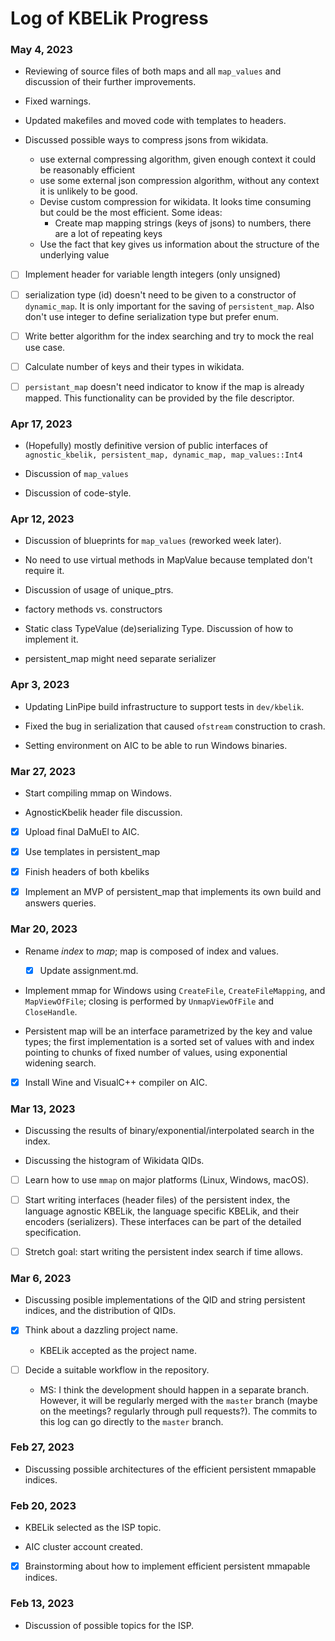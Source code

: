 # Log of KBELik Progress

### May 4, 2023
- Reviewing of source files of both maps and all `map_values` and discussion of their further
  improvements.

- Fixed warnings.

- Updated makefiles and moved code with templates to headers.

- Discussed possible ways to compress jsons from wikidata.
    - use external compressing algorithm, given enough context it could be
      reasonably efficient
    - use some external json compression algorithm, without any context it is
      unlikely to be good.
    - Devise custom compression for wikidata. It looks time consuming but could
      be the most efficient. Some ideas:
        - Create map mapping strings (keys of jsons) to numbers, there are a lot
	  of repeating keys
	- Use the fact that key gives us information about the structure of the
	  underlying value

- [ ] Implement header for variable length integers (only unsigned)

- [ ] serialization type (id) doesn't need to be given to a constructor of `dynamic_map`. It is only
  important for the saving of `persistent_map`. Also don't use integer to define
  serialization type but prefer enum.

- [ ] Write better algorithm for the index searching and try to mock the real
  use case.

- [ ] Calculate number of keys and their types in wikidata.

- [ ] `persistant_map` doesn't need indicator to know if the map is already
  mapped. This functionality can be provided by the file descriptor.


### Apr 17, 2023
- (Hopefully) mostly definitive version of public interfaces of `agnostic_kbelik,
  persistent_map, dynamic_map, map_values::Int4`

- Discussion of `map_values`

- Discussion of code-style.

### Apr 12, 2023
- Discussion of blueprints for `map_values` (reworked week later).

- No need to use virtual methods in MapValue because templated don't require it.

- Discussion of usage of unique_ptrs.

- factory methods vs. constructors

- Static class TypeValue (de)serializing Type. Discussion of how to implement
  it.

- persistent_map might need separate serializer

### Apr 3, 2023
- Updating LinPipe build infrastructure to support tests in `dev/kbelik`.

- Fixed the bug in serialization that caused `ofstream` construction to crash.

- Setting environment on AIC to be able to run Windows binaries.
### Mar 27, 2023
- Start compiling mmap on Windows.

- AgnosticKbelik header file discussion.

- [x] Upload final DaMuEl to AIC.

- [x] Use templates in persistent_map

- [x] Finish headers of both kbeliks

- [x] Implement an MVP of persistent_map that implements its own build and
  answers queries.

### Mar 20, 2023
- Rename _index_ to _map_; map is composed of index and values.
  - [x] Update assignment.md.

- Implement mmap for Windows using `CreateFile`, `CreateFileMapping`,
  and `MapViewOfFile`; closing is performed by `UnmapViewOfFile` and
  `CloseHandle`.

- Persistent map will be an interface parametrized by the key and
  value types; the first implementation is a sorted set of values with
  and index pointing to chunks of fixed number of values, using exponential
  widening search.

- [x] Install Wine and VisualC++ compiler on AIC.

### Mar 13, 2023
- Discussing the results of binary/exponential/interpolated search in the index.

- Discussing the histogram of Wikidata QIDs.

- [ ] Learn how to use `mmap` on major platforms (Linux, Windows, macOS).

- [ ] Start writing interfaces (header files) of the persistent index,
  the language agnostic KBELik, the language specific KBELik, and their
  encoders (serializers). These interfaces can be part of the detailed
  specification.

- [ ] Stretch goal: start writing the persistent index search if time allows.

### Mar 6, 2023
- Discussing posible implementations of the QID and string persistent indices,
  and the distribution of QIDs.

- [x] Think about a dazzling project name.
  - KBELik accepted as the project name.

- [ ] Decide a suitable workflow in the repository.
  - MS: I think the development should happen in a separate branch. However,
    it will be regularly merged with the `master` branch (maybe on the meetings?
    regularly through pull requests?). The commits to this log can go directly
    to the `master` branch.

### Feb 27, 2023
- Discussing possible architectures of the efficient persistent mmapable indices.

### Feb 20, 2023
- KBELik selected as the ISP topic.

- AIC cluster account created.

- [x] Brainstorming about how to implement efficient persistent mmapable indices.

### Feb 13, 2023
- Discussion of possible topics for the ISP.
